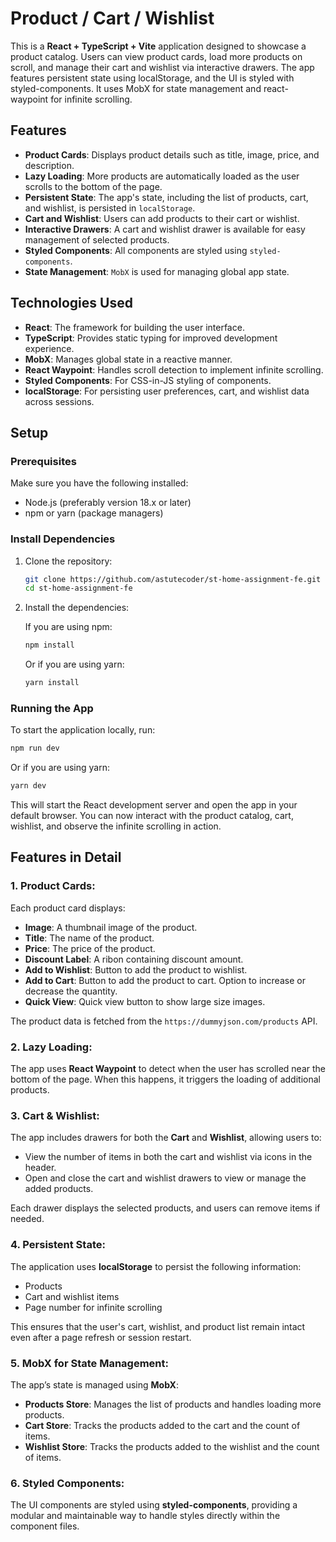 # Product / Cart / Wishlist

This is a **React + TypeScript + Vite** application designed to showcase a product catalog. Users can view product cards, load more products on scroll, and manage their cart and wishlist via interactive drawers. The app features persistent state using localStorage, and the UI is styled with styled-components. It uses MobX for state management and react-waypoint for infinite scrolling.

## Features

- **Product Cards**: Displays product details such as title, image, price, and description.
- **Lazy Loading**: More products are automatically loaded as the user scrolls to the bottom of the page.
- **Persistent State**: The app's state, including the list of products, cart, and wishlist, is persisted in `localStorage`.
- **Cart and Wishlist**: Users can add products to their cart or wishlist.
- **Interactive Drawers**: A cart and wishlist drawer is available for easy management of selected products.
- **Styled Components**: All components are styled using `styled-components`.
- **State Management**: `MobX` is used for managing global app state.

## Technologies Used

- **React**: The framework for building the user interface.
- **TypeScript**: Provides static typing for improved development experience.
- **MobX**: Manages global state in a reactive manner.
- **React Waypoint**: Handles scroll detection to implement infinite scrolling.
- **Styled Components**: For CSS-in-JS styling of components.
- **localStorage**: For persisting user preferences, cart, and wishlist data across sessions.

## Setup

### Prerequisites

Make sure you have the following installed:

- Node.js (preferably version 18.x or later)
- npm or yarn (package managers)

### Install Dependencies

1. Clone the repository:

   ```bash
   git clone https://github.com/astutecoder/st-home-assignment-fe.git
   cd st-home-assignment-fe
   ```

2. Install the dependencies:

   If you are using npm:

   ```bash
   npm install
   ```

   Or if you are using yarn:

   ```bash
   yarn install
   ```

### Running the App

To start the application locally, run:

```bash
npm run dev
```

Or if you are using yarn:

```bash
yarn dev
```

This will start the React development server and open the app in your default browser. You can now interact with the product catalog, cart, wishlist, and observe the infinite scrolling in action.

## Features in Detail

### 1. **Product Cards**:

Each product card displays:

- **Image**: A thumbnail image of the product.
- **Title**: The name of the product.
- **Price**: The price of the product.
- **Discount Label**: A ribon containing discount amount.
- **Add to Wishlist**: Button to add the product to wishlist.
- **Add to Cart**: Button to add the product to cart. Option to increase or decrease the quantity.
- **Quick View**: Quick view button to show large size images.

The product data is fetched from the `https://dummyjson.com/products` API.

### 2. **Lazy Loading**:

The app uses **React Waypoint** to detect when the user has scrolled near the bottom of the page. When this happens, it triggers the loading of additional products.

### 3. **Cart & Wishlist**:

The app includes drawers for both the **Cart** and **Wishlist**, allowing users to:

- View the number of items in both the cart and wishlist via icons in the header.
- Open and close the cart and wishlist drawers to view or manage the added products.

Each drawer displays the selected products, and users can remove items if needed.

### 4. **Persistent State**:

The application uses **localStorage** to persist the following information:

- Products
- Cart and wishlist items
- Page number for infinite scrolling

This ensures that the user's cart, wishlist, and product list remain intact even after a page refresh or session restart.

### 5. **MobX for State Management**:

The app’s state is managed using **MobX**:

- **Products Store**: Manages the list of products and handles loading more products.
- **Cart Store**: Tracks the products added to the cart and the count of items.
- **Wishlist Store**: Tracks the products added to the wishlist and the count of items.

### 6. **Styled Components**:

The UI components are styled using **styled-components**, providing a modular and maintainable way to handle styles directly within the component files.

